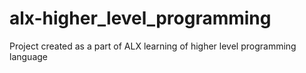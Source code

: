 # alx-higher_level_programming
Project created as a part of ALX learning of higher level programming language
